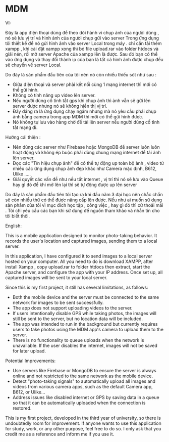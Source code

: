 # MDM
VI:

Đây là app điện thoại dùng để theo dõi hành vi chụp ảnh của người dùng , nó sẽ lưu vị trí và hình ảnh của người chụp gửi vào server
Trong ứng dụng tôi thiết kế để nó gửi hình ảnh vào server Local trong máy . chỉ cần tải thêm xampp , khi cài đặt xampp xong thì bỏ file upload.rar vào folder htdocs và giải nén, rồi mở server Apache của xampp lên là được.
Sau đó bạn có thể vào ứng dụng và thay đổi thành ip của bạn là tất cả hình ảnh được chụp đều sẽ chuyển về server Local.

Do đây là sản phẩm đầu tiên của tôi nên nó còn nhiều thiếu sót như sau : 
+ Giữa điện thoại và server phải kết nối cùng 1 mạng internet thì mới có thể gửi hình.
+ Không có tính năng up video lên server.
+ Nếu người dùng cố tình tắt gps khi chụp ảnh thì ảnh vẫn sẽ gửi lên server được nhưng nó sẽ không hiển thị vị trí.
+ Đây đáng ra là ứng dụng chạy ngầm nhưng mà nó yêu cầu phải chụp ảnh bằng camera trong app MDM thì mới có thể gửi hình được.
+ Nó không tự lưu vào hàng chờ để tải lên server nếu người dùng cố tình tắt mạng đi.

Hướng cải thiện :
+ Nên dùng các server như Firebase hoặc MongoDB để server luôn luôn hoạt động và không ép buộc phải dùng chung mạng internet để tải ảnh lên server.
+ Đọc các "Tín hiệu chụp ảnh" để có thể tự động up toàn bộ ảnh , video từ nhiều các ứng dụng chụp ảnh đẹp khác như Camera mặc định, B612, Ulike .....
+ Giải quyết các vấn đề như nếu tắt internet , vị trí thì nó sẽ lưu vào Queue hay gì đó để khi mở lên lại thì sẽ tự động được up lên server

Do đây là sản phẩm đầu tiên tôi tạo ra khi đầu năm 3 đại học nên chắc chắn sẽ còn nhiều thứ có thể được nâng cấp lên được. Nếu như ai muốn sử dụng sản phẩm của tôi vì mục đích học tập , công việc , hay gì đó thì cứ thoải mái . Tôi chỉ yêu cầu các bạn khi sử dụng để nguồn tham khảo và nhắn tin cho tôi biết thôi. 

English:

This is a mobile application designed to monitor photo-taking behavior. It records the user's location and captured images, sending them to a local server.

In this application, I have configured it to send images to a local server hosted on your computer. All you need to do is download XAMPP, after install Xampp , copy upload.rar to folder htdocs then extract, start the Apache server, and configure the app with your IP address. Once set up, all captured images will be sent to your local server.

Since this is my first project, it still has several limitations, as follows:
+ Both the mobile device and the server must be connected to the same network for images to be sent successfully.
+ The app does not support uploading videos to the server.
+ If users intentionally disable GPS while taking photos, the images will still be sent to the server, but no location data will be included.
+ The app was intended to run in the background but currently requires users to take photos using the MDM app's camera to upload them to the server.
+ There is no functionality to queue uploads when the network is unavailable. If the user disables the internet, images will not be saved for later upload.
  
Potential Improvements:
+ Use servers like Firebase or MongoDB to ensure the server is always online and not restricted to the same network as the mobile device.
+ Detect "photo-taking signals" to automatically upload all images and videos from various camera apps, such as the default Camera app, B612, or Ulike...
+ Address issues like disabled internet or GPS by saving data in a queue so that it can be automatically uploaded when the connection is restored.

This is my first project, developed in the third year of university, so there is undoubtedly room for improvement. If anyone wants to use this application for study, work, or any other purpose, feel free to do so. I only ask that you credit me as a reference and inform me if you use it.
